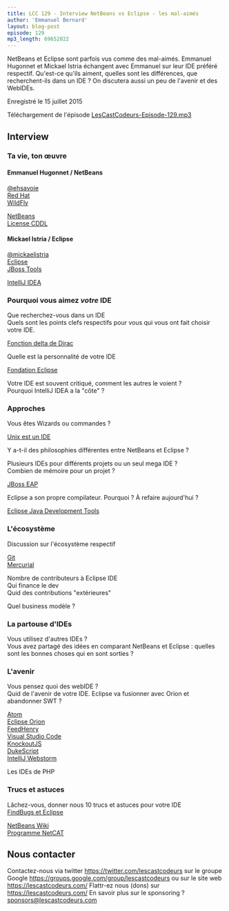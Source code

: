 ```yaml
---
title: LCC 129 - Interview NetBeans vs Eclipse - les mal-aimés
author: 'Emmanuel Bernard'
layout: blog-post
episode: 129
mp3_length: 69652022
---
```

NetBeans et Eclipse sont parfois vus comme des mal-aimés.
Emmanuel Hugonnet et Mickael Istria échangent avec Emmanuel sur leur IDE préféré respectif.
Qu'est-ce qu'ils aiment, quelles sont les différences, que recherchent-ils dans un IDE ?
On discutera aussi un peu de l'avenir et des WebIDEs.

Enregistré le 15 juillet 2015

Téléchargement de l'épisode [LesCastCodeurs-Episode-129.mp3](http://traffic.libsyn.com/lescastcodeurs/LesCastCodeurs-Episode-129.mp3)

## Interview

###  Ta vie, ton œuvre

#### Emmanuel Hugonnet / NetBeans

[@ehsavoie](https://twitter.com/ehsavoie)  
[Red Hat](http://www.redhat.com)  
[WildFly](http://wildfly.org)  

[NetBeans](https://netbeans.org)  
[License CDDL](https://en.wikipedia.org/wiki/Common_Development_and_Distribution_License)  

#### Mickael Istria / Eclipse

[@mickaelistria](https://twitter.com/mickaelistria)  
[Eclipse](https://eclipse.org/users/)  
[JBoss Tools](http://jboss.org/tools)  

[IntelliJ IDEA](https://www.jetbrains.com/idea/)  

### Pourquoi vous aimez *votre* IDE

Que recherchez-vous dans un IDE  
Quels sont les points clefs respectifs pour vous qui vous ont fait choisir votre IDE.  

[Fonction delta de Dirac](https://en.wikipedia.org/wiki/Dirac_delta_function)  

Quelle est la personnalité de votre IDE  

[Fondation Eclipse](https://en.wikipedia.org/wiki/Eclipse_Foundation)  


Votre IDE est souvent critiqué, comment les autres le voient ?  
Pourquoi IntelliJ IDEA a la "côte" ?  

###  Approches

Vous êtes Wizards ou commandes ?  

[Unix est un IDE](http://blog.sanctum.geek.nz/unix-as-ide-introduction/)  

Y a-t-il des philosophies différentes entre NetBeans et Eclipse ?  

Plusieurs IDEs pour différents projets ou un seul mega IDE ?  
Combien de mémoire pour un projet ?  

[JBoss EAP](https://www.jboss.org/products/eap/overview/)  

Eclipse a son propre compilateur. Pourquoi ? À refaire aujourd'hui ?  

[Eclipse Java Development Tools](https://projects.eclipse.org/projects/eclipse.jdt)  

### L'écosystème

Discussion sur l'écosystème respectif  

[Git](http://www.git-scm.com)  
[Mercurial](https://mercurial.selenic.com)  

Nombre de contributeurs à Eclipse IDE  
Qui finance le dev  
Quid des contributions "extérieures"  

Quel business modèle ?  

### La partouse d'IDEs

Vous utilisez d'autres IDEs ?  
Vous avez partagé des idées en comparant NetBeans et Eclipse : quelles sont les bonnes choses qui en sont sorties ?  

###  L'avenir

Vous pensez quoi des webIDE ?  
Quid de l'avenir de votre IDE. 
Eclipse va fusionner avec Orion et abandonner SWT ?  

[Atom](https://atom.io)  
[Eclipse Orion](https://orionhub.org)  
[FeedHenry](http://www.feedhenry.com)  
[Visual Studio Code](https://code.visualstudio.com)  
[KnockoutJS](http://knockoutjs.com)  
[DukeScript](http://dukescript.com)  
[IntelliJ Webstorm](https://www.jetbrains.com/webstorm/)  

Les IDEs de PHP  

###  Trucs et astuces

Lâchez-vous, donner nous 10 trucs et astuces pour votre IDE  
[FindBugs et Eclipse](http://findbugs.sourceforge.net/manual/eclipse.html)  

[NetBeans Wiki](http://wiki.netbeans.org/Main_Page)  
[Programme NetCAT](http://wiki.netbeans.org/NetCAT)  

## Nous contacter

Contactez-nous via twitter <https://twitter.com/lescastcodeurs>
sur le groupe Google <https://groups.google.com/group/lescastcodeurs>
ou sur le site web <https://lescastcodeurs.com/>
Flattr-ez nous (dons) sur <https://lescastcodeurs.com/>
En savoir plus sur le sponsoring ? [sponsors@lescastcodeurs.com](mailto:sponsors@lescastcodeurs.com)
